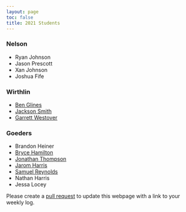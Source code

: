 ```yaml
---
layout: page
toc: false
title: 2021 Students
---
```


### Nelson
* Ryan Johnson
* Jason Prescott
* Xan Johnson
* Joshua Fife

### Wirthlin
* [Ben Glines](https://benglines.github.io/immerse-website/pages/log/)
* [Jackson Smith](https://rjsmith1999.github.io/IMMERSE/pages/log/)
* [Garrett Westover](https://supeon.github.io/garrettx/pages/log)

### Goeders
* Brandon Heiner
* [Bryce Hamilton](https://brycejh.github.io/CCL_Page/pages/log/)
* [Jonathan Thompson](https://jonath48.github.io/pages/log/)
* [Jarom Harris](https://jaromharris.github.io/immerse/)
* [Samuel Reynolds](https://thedhcreator.github.io/pages/log/)
* Nathan Harris
* Jessa Locey

Please create a [pull request](https://github.com/byu-cpe/ComputingBootCamp/pulls) to update this webpage with a link to your weekly log.
